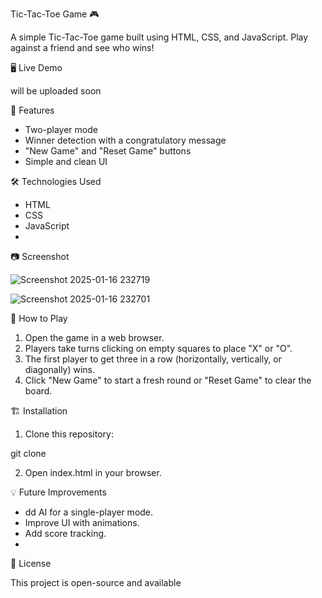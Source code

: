 Tic-Tac-Toe Game 🎮

A simple Tic-Tac-Toe game built using HTML, CSS, and JavaScript. Play against a friend and see who wins!

🖥️ Live Demo

will be uploaded soon

📌 Features

- Two-player mode
- Winner detection with a congratulatory message
- "New Game" and "Reset Game" buttons
- Simple and clean UI

🛠️ Technologies Used

- HTML
- CSS
- JavaScript
- 
📷 Screenshot

![Screenshot 2025-01-16 232719](https://github.com/user-attachments/assets/c8ad0f34-12b2-41f7-88fa-bc7d507669f6)


![Screenshot 2025-01-16 232701](https://github.com/user-attachments/assets/a1fc3bd3-f2fb-4f16-b9f0-1d507ae1d90e)

🚀 How to Play

1. Open the game in a web browser.
2. Players take turns clicking on empty squares to place "X" or "O".
3. The first player to get three in a row (horizontally, vertically, or diagonally) wins.
4. Click "New Game" to start a fresh round or "Reset Game" to clear the board.

🏗️ Installation
1. Clone this repository:

git clone 

2. Open index.html in your browser.

💡 Future Improvements

- dd AI for a single-player mode.
- Improve UI with animations.
- Add score tracking.
- 
📜 License

This project is open-source and available


